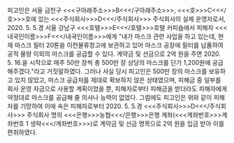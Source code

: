 피고인은 서울 금천구 <<<구아래주소>>>B<<</구아래주소>>>, <<<호>>>C<<</호>>>호에 있는 <<<주식회사>>>D<<</주식회사>>> 주식회사의 실제 운영자로서, 2020. 5. 5.경 서울 강남구 <<<호텔>>>E<<</호텔>>>호텔 커피숍에서 피해자 <<<내국인이름>>>F<<</내국인이름>>>에게 "내가 마스크 관련 사업을 하고 있는데, 현재 마스크 필터 20톤을 이천물류창고에 보관하고 있어 마스크 공장에 필터를 납품하여 공적 물량 이외의 마스크를 공급할 수 있다. 계약금 및 선금으로 2억 원을 주면 2020. 5. 16.을 시작으로 매주 50만 장씩 총 500만 장 상당의 마스크를 단가 1,200원에 공급해주겠다."라고 거짓말하였다.
그러나 사실 당시 피고인은 500만 장의 마스크를 보유하고 있지 않았고, 마스크 공급처를 제대로 확보하지 않은 상태였으며, 피해금 중 일부를 회사 운영 자금으로 사용할 계획이었을 뿐, 피해자로부터 피해금을 받더라도 피해자에게 약정대로 마스크를 공급해 줄 의사나 능력이 없었다.
그럼에도 피고인은 위와 같이 피해자를 기망하여 이에 속은 피해자로부터 2020. 5. 5.경 <<<주식회사>>>D<<</주식회사>>> 주식회사 명의 <<<은행>>>농협<<</은행>>>은행 계좌(<<<계좌번호>>>계좌번호 1 생략<<</계좌번호>>>)로 계약금 및 선금 명목으로 2억 원을 입금 받아 이를 편취하였다.